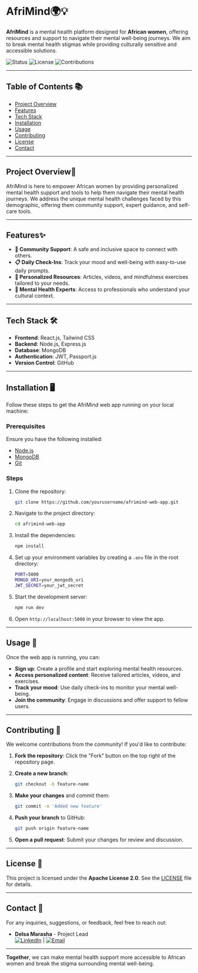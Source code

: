 # AfriMind🌍💡

**AfriMind** is a mental health platform designed for **African women**, offering resources and support to navigate their mental well-being journeys. We aim to break mental health stigmas while providing culturally sensitive and accessible solutions.

![Status](https://img.shields.io/badge/Status-Development-blue) ![License](https://img.shields.io/badge/License-Apache_2.0-green) ![Contributions](https://img.shields.io/badge/Contributions-Welcome-brightgreen)

---

## Table of Contents 📚

- [Project Overview](#project-overview)
- [Features](#features)
- [Tech Stack](#tech-stack)
- [Installation](#installation🖥️)
- [Usage](#usage)
- [Contributing](#contributing)
- [License](#license)
- [Contact](#contact)

---

## Project Overview🚀

AfriMind is here to empower African women by providing personalized mental health support and tools to help them navigate their mental health journeys. We address the unique mental health challenges faced by this demographic, offering them community support, expert guidance, and self-care tools.

---

## Features✨

- **💬 Community Support**: A safe and inclusive space to connect with others.
- **📋 Daily Check-Ins**: Track your mood and well-being with easy-to-use daily prompts.
- **📖 Personalized Resources**: Articles, videos, and mindfulness exercises tailored to your needs.
- **🧠 Mental Health Experts**: Access to professionals who understand your cultural context.

---

## Tech Stack 🛠️

- **Frontend**: React.js, Tailwind CSS
- **Backend**: Node.js, Express.js
- **Database**: MongoDB
- **Authentication**: JWT, Passport.js
- **Version Control**: GitHub

---

## Installation 🖥️

Follow these steps to get the AfriMind web app running on your local machine:

### Prerequisites

Ensure you have the following installed:

- [Node.js](https://nodejs.org/)
- [MongoDB](https://www.mongodb.com/)
- [Git](https://git-scm.com/)

### Steps

1. Clone the repository:

    ```bash
    git clone https://github.com/yourusername/afrimind-web-app.git
    ```

2. Navigate to the project directory:

    ```bash
    cd afrimind-web-app
    ```

3. Install the dependencies:

    ```bash
    npm install
    ```

4. Set up your environment variables by creating a `.env` file in the root directory:

    ```bash
    PORT=5000
    MONGO_URI=your_mongodb_uri
    JWT_SECRET=your_jwt_secret
    ```

5. Start the development server:

    ```bash
    npm run dev
    ```

6. Open `http://localhost:5000` in your browser to view the app.

---

## Usage 🎯

Once the web app is running, you can:

- **Sign up**: Create a profile and start exploring mental health resources.
- **Access personalized content**: Receive tailored articles, videos, and exercises.
- **Track your mood**: Use daily check-ins to monitor your mental well-being.
- **Join the community**: Engage in discussions and offer support to fellow users.

---

## Contributing 🤝

We welcome contributions from the community! If you'd like to contribute:

1. **Fork the repository**: Click the "Fork" button on the top right of the repository page.
2. **Create a new branch**:

    ```bash
    git checkout -b feature-name
    ```

3. **Make your changes** and commit them:

    ```bash
    git commit -m 'Added new feature'
    ```

4. **Push your branch** to GitHub:

    ```bash
    git push origin feature-name
    ```

5. **Open a pull request**: Submit your changes for review and discussion.

---

## License 📜

This project is licensed under the **Apache License 2.0**. See the [LICENSE](LICENSE) file for details.

---

## Contact 📧

For any inquiries, suggestions, or feedback, feel free to reach out:

- **Delsa Marasha** - Project Lead  
  [![LinkedIn](https://img.shields.io/badge/LinkedIn-Delsa_Marasha-blue?style=flat&logo=linkedin)](https://www.linkedin.com/in/delsa-marasha) | [![Email](https://img.shields.io/badge/Email-deemarasha77%40gmail.com-blue?style=flat&logo=gmail)](mailto:deemarasha77@gmail.com)

---

**Together**, we can make mental health support more accessible to African women and break the stigma surrounding mental well-being.
